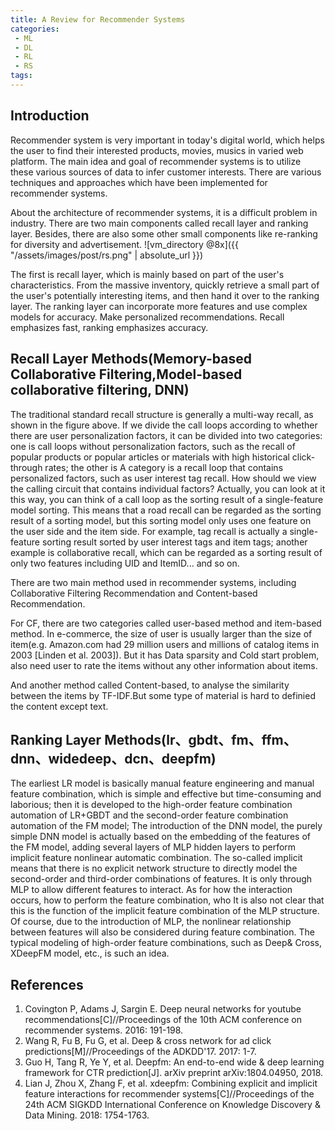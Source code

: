 ```yaml
---
title: A Review for Recommender Systems
categories:
 - ML
 - DL
 - RL
 - RS
tags:
---
```


## Introduction
Recommender system is very important in today's digital world, which helps the user to find their interested products, movies, musics in varied web platform. The main idea and goal of recommender systems is to utilize these various sources of data to infer customer interests. There are various techniques and approaches which have been implemented for recommender systems. 

About the architecture of recommender systems, it is a difficult problem in industry. There are two main components called recall layer and ranking layer. Besides, there are also some other small components like re-ranking for diversity and advertisement.
![vm_directory @8x]({{ "/assets/images/post/rs.png" | absolute_url }})

The first is recall layer, which is mainly based on part of the user's characteristics. From the massive inventory, quickly retrieve a small part of the user's potentially interesting items, and then hand it over to the ranking layer. The ranking layer can incorporate more features and use complex models for accuracy. Make personalized recommendations. Recall emphasizes fast, ranking emphasizes accuracy.

## Recall Layer Methods(Memory-based Collaborative Filtering,Model-based collaborative filtering, DNN)

The traditional standard recall structure is generally a multi-way recall, as shown in the figure above. If we divide the call loops according to whether there are user personalization factors, it can be divided into two categories: one is call loops without personalization factors, such as the recall of popular products or popular articles or materials with high historical click-through rates; the other is A category is a recall loop that contains personalized factors, such as user interest tag recall. How should we view the calling circuit that contains individual factors? Actually, you can look at it this way, you can think of a call loop as the sorting result of a single-feature model sorting. This means that a road recall can be regarded as the sorting result of a sorting model, but this sorting model only uses one feature on the user side and the item side. For example, tag recall is actually a single-feature sorting result sorted by user interest tags and item tags; another example is collaborative recall, which can be regarded as a sorting result of only two features including UID and ItemID... and so on.

There are two main method used in recommender systems, including Collaborative Filtering Recommendation and Content-based Recommendation. 

For CF, there are two categories called user-based method and item-based method. In e-commerce, the size of user is usually larger than the size of item(e.g. Amazon.com had 29 million users and millions of catalog items in 2003 [Linden et al. 2003]). But it has Data sparsity and Cold start problem, also need user to rate the items without any other information about items. 

And another method called Content-based, to analyse the similarity between the items by TF-IDF.But some type of material is hard to definied the content except text.

## Ranking Layer Methods(lr、gbdt、fm、ffm、dnn、widedeep、dcn、deepfm)

The earliest LR model is basically manual feature engineering and manual feature combination, which is simple and effective but time-consuming and laborious; then it is developed to the high-order feature combination automation of LR+GBDT and the second-order feature combination automation of the FM model; The introduction of the DNN model, the purely simple DNN model is actually based on the embedding of the features of the FM model, adding several layers of MLP hidden layers to perform implicit feature nonlinear automatic combination. The so-called implicit means that there is no explicit network structure to directly model the second-order and third-order combinations of features. It is only through MLP to allow different features to interact. As for how the interaction occurs, how to perform the feature combination, who It is also not clear that this is the function of the implicit feature combination of the MLP structure. Of course, due to the introduction of MLP, the nonlinear relationship between features will also be considered during feature combination. The typical modeling of high-order feature combinations, such as Deep& Cross, XDeepFM model, etc., is such an idea.

## References
1. Covington P, Adams J, Sargin E. Deep neural networks for youtube recommendations[C]//Proceedings of the 10th ACM conference on recommender systems. 2016: 191-198.
2. Wang R, Fu B, Fu G, et al. Deep & cross network for ad click predictions[M]//Proceedings of the ADKDD'17. 2017: 1-7.
3. Guo H, Tang R, Ye Y, et al. Deepfm: An end-to-end wide & deep learning framework for CTR prediction[J]. arXiv preprint arXiv:1804.04950, 2018.
4. Lian J, Zhou X, Zhang F, et al. xdeepfm: Combining explicit and implicit feature interactions for recommender systems[C]//Proceedings of the 24th ACM SIGKDD International Conference on Knowledge Discovery & Data Mining. 2018: 1754-1763.


